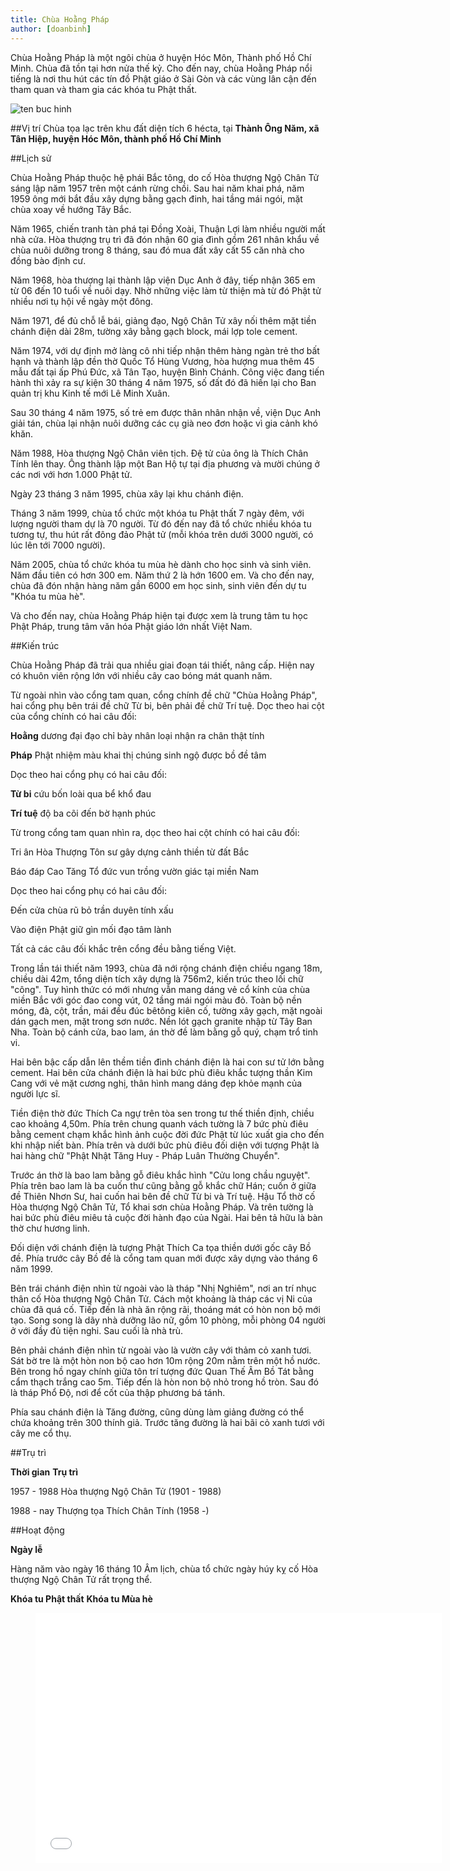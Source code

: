 ```yaml
---
title: Chùa Hoằng Pháp
author: [doanbinh]
---
```



Chùa Hoằng Pháp là một ngôi chùa ở huyện Hóc Môn, Thành phố Hồ Chí Minh. Chùa đã tồn tại hơn nửa thế kỷ. Cho đến nay, chùa Hoằng Pháp nổi tiếng là nơi thu hút các tín đồ Phật giáo ở Sài Gòn và các vùng lân cận đến tham quan và tham gia các khóa tu Phật thất.

![ten buc hinh](https://upload.wikimedia.org/wikipedia/commons/thumb/d/de/Ch%C3%B9a_Ho%E1%BA%B1ng_Ph%C3%A1p.jpg/1024px-Ch%C3%B9a_Ho%E1%BA%B1ng_Ph%C3%A1p.jpg "ten buc hinh")

##Vị trí
Chùa tọa lạc trên khu đất diện tích 6 hécta, tại **Thành Ông Năm, xã Tân Hiệp, huyện Hóc Môn, thành phố Hồ Chí Minh**

##Lịch sử

Chùa Hoằng Pháp thuộc hệ phái Bắc tông, do cố Hòa thượng Ngộ Chân Tử sáng lập năm 1957 trên một cánh rừng chồi. Sau hai năm khai phá, năm 1959 ông mới bắt đầu xây dựng bằng gạch đinh, hai tầng mái ngói, mặt chùa xoay về hướng Tây Bắc.

Năm 1965, chiến tranh tàn phá tại Đồng Xoài, Thuận Lợi làm nhiều người mất nhà cửa. Hòa thượng trụ trì đã đón nhận 60 gia đình gồm 261 nhân khẩu về chùa nuôi dưỡng trong 8 tháng, sau đó mua đất xây cất 55 căn nhà cho đồng bào định cư.

Năm 1968, hòa thượng lại thành lập viện Dục Anh ở đây, tiếp nhận 365 em từ 06 đến 10 tuổi về nuôi dạy. Nhờ những việc làm từ thiện mà từ đó Phật tử nhiều nơi tụ hội về ngày một đông.

Năm 1971, để đủ chỗ lễ bái, giảng đạo, Ngộ Chân Tử xây nối thêm mặt tiền chánh điện dài 28m, tường xây bằng gạch block, mái lợp tole cement.

Năm 1974, với dự định mở làng cô nhi tiếp nhận thêm hàng ngàn trẻ thơ bất hạnh và thành lập đền thờ Quốc Tổ Hùng Vương, hòa hượng mua thêm 45 mẫu đất tại ấp Phú Đức, xã Tân Tạo, huyện Bình Chánh. Công việc đang tiến hành thì xảy ra sự kiện 30 tháng 4 năm 1975, số đất đó đã hiến lại cho Ban quản trị khu Kinh tế mới Lê Minh Xuân.

Sau 30 tháng 4 năm 1975, số trẻ em được thân nhân nhận về, viện Dục Anh giải tán, chùa lại nhận nuôi dưỡng các cụ già neo đơn hoặc vì gia cảnh khó khăn.

Năm 1988, Hòa thượng Ngộ Chân viên tịch. Đệ tử của ông là Thích Chân Tính lên thay. Ông thành lập một Ban Hộ tự tại địa phương và mười chúng ở các nơi với hơn 1.000 Phật tử.

Ngày 23 tháng 3 năm 1995, chùa xây lại khu chánh điện.

Tháng 3 năm 1999, chùa tổ chức một khóa tu Phật thất 7 ngày đêm, với lượng người tham dự là 70 người. Từ đó đến nay đã tổ chức nhiều khóa tu tương tự, thu hút rất đông đảo Phật tử (mỗi khóa trên dưới 3000 người, có lúc lên tới 7000 người).

Năm 2005, chùa tổ chức khóa tu mùa hè dành cho học sinh và sinh viên. Năm đầu tiên có hơn 300 em. Năm thứ 2 là hớn 1600 em. Và cho đến nay, chùa đã đón nhận hàng năm gần 6000 em học sinh, sinh viên đến dự tu "Khóa tu mùa hè".

Và cho đến nay, chùa Hoằng Pháp hiện tại được xem là trung tâm tu học Phật Pháp, trung tâm văn hóa Phật giáo lớn nhất Việt Nam.

##Kiến trúc

Chùa Hoằng Pháp đã trải qua nhiều giai đoạn tái thiết, nâng cấp. Hiện nay có khuôn viên rộng lớn với nhiều cây cao bóng mát quanh năm.

Từ ngoài nhìn vào cổng tam quan, cổng chính đề chữ "Chùa Hoằng Pháp", hai cổng phụ bên trái đề chữ Từ bi, bên phải đề chữ Trí tuệ. Dọc theo hai cột của cổng chính có hai câu đối:

**Hoằng** dương đại đạo chỉ bày nhân loại nhận ra chân thật tính

**Pháp** Phật nhiệm màu khai thị chúng sinh ngộ được bồ đề tâm

Dọc theo hai cổng phụ có hai câu đối:

**Từ bi** cứu bốn loài qua bể khổ đau

**Trí tuệ** độ ba cõi đến bờ hạnh phúc

Từ trong cổng tam quan nhìn ra, dọc theo hai cột chính có hai câu đối:

Tri ân Hòa Thượng Tôn sư gây dựng cảnh thiền từ đất Bắc

Báo đáp Cao Tăng Tổ đức vun trồng vườn giác tại miền Nam

Dọc theo hai cổng phụ có hai câu đối:

Đến cửa chùa rũ bỏ trần duyên tính xấu

Vào điện Phật giữ gìn mối đạo tâm lành

Tất cả các câu đối khắc trên cổng đều bằng tiếng Việt.

Trong lần tái thiết năm 1993, chùa đã nới rộng chánh điện chiều ngang 18m, chiều dài 42m, tổng diện tích xây dựng là 756m2, kiến trúc theo lối chữ "công". Tuy hình thức có mới nhưng vẫn mang dáng vẻ cổ kính của chùa miền Bắc với góc đao cong vút, 02 tầng mái ngói màu đỏ. Toàn bộ nền móng, đà, cột, trần, mái đều đúc bêtông kiên cố, tường xây gạch, mặt ngoài dán gạch men, mặt trong sơn nước. Nền lót gạch granite nhập từ Tây Ban Nha. Toàn bộ cánh cửa, bao lam, án thờ đề làm bằng gỗ quý, chạm trổ tinh vi.

Hai bên bậc cấp dẫn lên thềm tiền đình chánh điện là hai con sư tử lớn bằng cement. Hai bên cửa chánh điện là hai bức phù điêu khắc tượng thần Kim Cang với vẻ mặt cương nghị, thân hình mang dáng đẹp khỏe mạnh của người lực sĩ.

Tiền điện thờ đức Thích Ca ngự trên tòa sen trong tư thế thiền định, chiều cao khoảng 4,50m. Phía trên chung quanh vách tường là 7 bức phù điêu bằng cement chạm khắc hình ảnh cuộc đời đức Phật từ lúc xuất gia cho đến khi nhập niết bàn. Phía trên và dưới bức phù điêu đối diện với tượng Phật là hai hàng chữ "Phật Nhật Tăng Huy - Pháp Luân Thường Chuyển".

Trước án thờ là bao lam bằng gỗ điêu khắc hình "Cửu long chầu nguyệt". Phía trên bao lam là ba cuốn thư cũng bằng gỗ khắc chữ Hán; cuốn ở giữa đề Thiên Nhơn Sư, hai cuốn hai bên đề chữ Từ bi và Trí tuệ. Hậu Tổ thờ cố Hòa thượng Ngộ Chân Tử, Tổ khai sơn chùa Hoằng Pháp. Và trên tường là hai bức phù điêu miêu tả cuộc đời hành đạo của Ngài. Hai bên tả hữu là bàn thờ chư hương linh.

Đối diện với chánh điện là tượng Phật Thích Ca tọa thiền dưới gốc cây Bồ đề. Phía trước cây Bồ đề là cổng tam quan mới được xây dựng vào tháng 6 năm 1999.

Bên trái chánh điện nhìn từ ngoài vào là tháp "Nhị Nghiêm", nơi an trí nhục thân cố Hòa thượng Ngộ Chân Tử. Cách một khoảng là tháp các vị Ni của chùa đã quá cố. Tiếp đến là nhà ăn rộng rãi, thoáng mát có hòn non bộ mới tạo. Song song là dãy nhà dưỡng lão nữ, gồm 10 phòng, mỗi phòng 04 người ở với đầy đủ tiện nghi. Sau cuối là nhà trù.

Bên phải chánh điện nhìn từ ngoài vào là vườn cây với thảm cỏ xanh tươi. Sát bờ tre là một hòn non bộ cao hơn 10m rộng 20m nằm trên một hồ nước. Bên trong hồ ngay chính giữa tôn trí tượng đức Quan Thế Âm Bồ Tát bằng cẩm thạch trắng cao 5m. Tiếp đến là hòn non bộ nhỏ trong hồ tròn. Sau đó là tháp Phổ Độ, nơi để cốt của thập phương bá tánh.

Phía sau chánh điện là Tăng đường, cũng dùng làm giảng đường có thể chứa khoảng trên 300 thính giả. Trước tăng đường là hai bãi cỏ xanh tươi với cây me cổ thụ.

##Trụ trì

**Thời gian**	**Trụ trì**

1957 - 1988	Hòa thượng Ngộ Chân Tử (1901 - 1988)

1988 - nay	        Thượng tọa Thích Chân Tính (1958 -)

##Hoạt động

**Ngày lễ**

Hàng năm vào ngày 16 tháng 10 Âm lịch, chùa tổ chức ngày húy kỵ cố Hòa thượng Ngộ Chân Tử rất trọng thể.

**Khóa tu Phật thất**
**Khóa tu Mùa hè**

<figure><iframe width="650" height="400" src="//www.youtube-nocookie.com/embed/67mo2oLyx7Q" frameborder="0" allowfullscreen></iframe></figure>